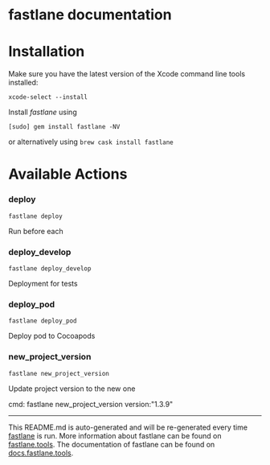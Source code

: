 fastlane documentation
================
# Installation

Make sure you have the latest version of the Xcode command line tools installed:

```
xcode-select --install
```

Install _fastlane_ using
```
[sudo] gem install fastlane -NV
```
or alternatively using `brew cask install fastlane`

# Available Actions
### deploy
```
fastlane deploy
```
Run before each
### deploy_develop
```
fastlane deploy_develop
```
Deployment for tests
### deploy_pod
```
fastlane deploy_pod
```
Deploy pod to Cocoapods
### new_project_version
```
fastlane new_project_version
```
Update project version to the new one

cmd: fastlane new_project_version version:"1.3.9"

----

This README.md is auto-generated and will be re-generated every time [fastlane](https://fastlane.tools) is run.
More information about fastlane can be found on [fastlane.tools](https://fastlane.tools).
The documentation of fastlane can be found on [docs.fastlane.tools](https://docs.fastlane.tools).

